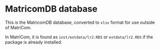 # MatricomDB database

This is the MatricomDB database, converted to `xlsx` format for use outside of
MatriCom. 

In MatriCom, it is found as `inst/extdata/lr2.RDS` or `extdata/lr2.RDS` if
the package is already installed.
